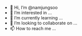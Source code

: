 - 👋 Hi, I’m @namjungsoo
- 👀 I’m interested in ...
- 🌱 I’m currently learning ...
- 💞️ I’m looking to collaborate on ...
- 📫 How to reach me ...

<!---
namjungsoo/namjungsoo is a ✨ special ✨ repository because its `README.md` (this file) appears on your GitHub profile.
You can click the Preview link to take a look at your changes.
--->
